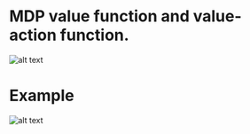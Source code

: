 # MDP value function and value-action function.

![alt text](https://github.com/soarbear/Machine_Learning/blob/master/mdp_value_iteration/MDP_value_function_action_function.jpg)

# Example

![alt text](https://github.com/soarbear/Machine_Learning/blob/master/mdp_value_iteration/MDP_value_iteration.jpg)
